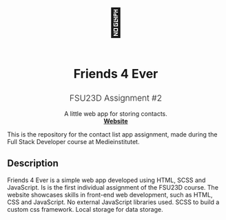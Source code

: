 <p align="center" style="font-size:4rem;">
  👋
</p>  
<h1 align="center">
  <b>Friends 4 Ever</b>
</h1>
<h2 align="center" style="font-weight:300;font-size: 1.2rem;">FSU23D Assignment #2</h2>
<p align="center">
  A little web app for storing contacts.
  <br />
  <a href="https://thejoltjoker.github.io/FSU23D-assignment-02"><b>Website</b></a>
</p>

This is the repository for the contact list app assignment, made during the Full Stack Developer course at Medieinstitutet.

## Description

Friends 4 Ever is a simple web app developed using HTML, SCSS and JavaScript. Is is the first individual assignment of the FSU23D course. The website showcases skills in front-end web development, such as HTML, CSS and JavaScript.
No external JavaScript libraries used. SCSS to build a custom css framework. Local storage for data storage.
